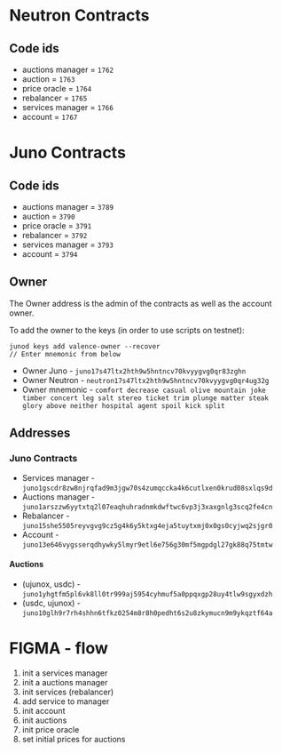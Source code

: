 # Neutron Contracts

## Code ids

- auctions manager = `1762`
- auction = `1763`
- price oracle = `1764`
- rebalancer = `1765`
- services manager = `1766`
- account = `1767`

# Juno Contracts

## Code ids

- auctions manager = `3789`
- auction = `3790`
- price oracle = `3791`
- rebalancer = `3792`
- services manager = `3793`
- account = `3794`

## Owner

The Owner address is the admin of the contracts as well as the account owner.

To add the owner to the keys (in order to use scripts on testnet):
```
junod keys add valence-owner --recover
// Enter mnemonic from below
```

- Owner Juno - `juno17s47ltx2hth9w5hntncv70kvyygvg0qr83zghn`
- Owner Neutron - `neutron17s47ltx2hth9w5hntncv70kvyygvg0qr4ug32g`
- Owner mnemonic - `comfort decrease casual olive mountain joke timber concert leg salt stereo ticket trim plunge matter steak glory above neither hospital agent spoil kick split`

## Addresses

### Juno Contracts

- Services manager - `juno1gscdr8zw8njrqfad9m3jgw70s4zumqccka4k6cutlxen0krud08sxlqs9d`
- Auctions manager - `juno1arszzw6yytxtq2l07eaqhuhradnmkdwftwc6vp3j3xaxgnlg3scq2fe4cn`
- Rebalancer - `juno15she5505reyvgvg9cz5g4k6y5ktxg4eja5tuytxmj0x0gs0cyjwq2sjgr0`
- Account - `juno13e646vygsserqdhywky5lmyr9etl6e756g30mf5mgpdgl27gk88q75tmtw`

#### Auctions

- (ujunox, usdc) - `juno1yhgtfm5pl6vk8ll0tr999aj5954cyhmuf5a0ppqxgp28uy4tlw9sgyxdzh`
- (usdc, ujunox) - `juno10glh9r7rh4shhn6tfkz0254m8r8h0pedht6s2u8zkymucn9m9ykqztf64a`

# FIGMA - flow

1. init a services manager
2. init a auctions manager
3. init services (rebalancer)
4. add service to manager
5. init account
6. init auctions
7. init price oracle
8. set initial prices for auctions

